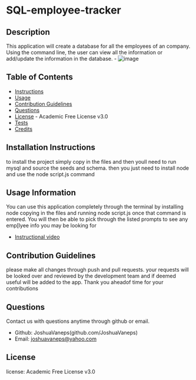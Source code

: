 # SQL-employee-tracker
  
  ## Description
This application will create a database for all the employees of an company. Using the command line, the user can view all the information or add/update the information in the database.
    - ![image](https://github.com/JoshuaVaneps/SQL-employee-tracker/assets/111782130/33c51963-ad90-40cb-adb9-05815e7c1911)




  
  ## Table of Contents
  
  - [Instructions](#instructions)
  - [Usage](#usage)
  - [Contribution Guidelines](#contribution)
  - [Questions](#questions)
  - [License](#license) - Academic Free License v3.0
  - [Tests](#tests)
  - [Credits](#credits)
  
  ## Installation Instructions
  to install the project simply copy in the files and then youll need to run mysql and source the seeds and schema. then you just need to install node and use the node script.js command
  
  ## Usage Information 
  You can use this application completely through the terminal by installing node copying in the files and running node script.js once that command is entered.  You will then be able to pick through the listed prompts to see any emp[lyee info you may be looking for
  - [ Instructional video ](https://drive.google.com/file/d/1l8DRpUv8AlcBgHuX7bm4rGAdo4P8TQgn/view)
  
  ## Contribution Guidelines
  please make all changes through push and pull requests. your requests will be looked over and reviewed by the development team and if deemed useful will be added to the app. Thank you aheadof time for your contributions
  
  ## Questions
  Contact us with questions anytime through github or email.
  - Github: JoshuaVaneps(github.com/JoshuaVaneps)
  - Email: joshuavaneps@yahoo.com 
  
  ## License
   license:  Academic Free License v3.0

